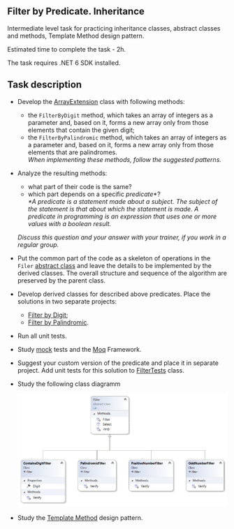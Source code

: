 ## Filter by Predicate. Inheritance

Intermediate level task for practicing inheritance classes, abstract classes and methods, Template Method design pattern.

Estimated time to complete the task - 2h.

The task requires .NET 6 SDK installed.

## Task description ##

- Develop the [ArrayExtension](ArrayExtension) class with following methods:

    - the `FilterByDigit` method, which takes an array of integers as a parameter and, based on it, forms a new array only from those elements that contain the given digit;
    - the `FilterByPalindromic` method, which takes an array of integers as a parameter and, based on it, forms a new array only from those elements that are palindromes.    
    _When implementing these methods, follow the suggested patterns._

- Analyze the resulting methods:
    - what part of their code is the same?
    - which part depends on a specific _predicate_*?      
    _*A predicate  is a statement made about a subject. The subject of the statement is that about which the statement is made. A predicate in programming is an expression that uses one or more values with a boolean result._

    _Discuss this question and your answer with your trainer, if you work in a regular group._

- Put the common part of the code as a skeleton of operations in the `Filer` [abstract class](https://docs.microsoft.com/en-us/dotnet/csharp/language-reference/keywords/abstract) and leave the details to be implemented by the derived classes. The overall structure and sequence of the algorithm are preserved by the parent class. 

- Develop derived classes for described above predicates. Place the solutions in two separate projects:

    - [Filter by Digit](FilerByDigitWithFramework);
    - [Filter by Palindromic](FilterByPalindromicWithFramework).

- Run all unit tests.

- Study [mock](http://xunitpatterns.com/Mock%20Object.html) tests and the [Moq](https://github.com/Moq/moq4/wiki/Quickstart) Framework.

- Suggest your custom version of the predicate and place it in separate project. Add unit tests for this solution to [FilterTests](FilterByPredicate.Tests/FilterTests.cs) class.

- Study the following class diagramm

    ![](/filter-by-predicate.png)

- Study the [Template Method](https://refactoring.guru/design-patterns/template-method) design pattern.
